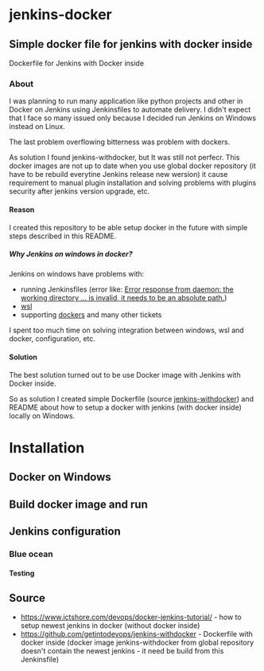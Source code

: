 # jenkins-docker
## Simple docker file for jenkins with docker inside
Dockerfile for Jenkins with Docker inside

### About
I was planning to run many application like python projects and other in Docker on Jenkins using Jenkinsfiles to automate delivery.
I didn't expect that I face so many issued only because I decided run Jenkins on Windows instead on Linux.

The last problem overflowing bitterness was problem with dockers.

As solution I found jenkins-withdocker, but It was still not perfecr.
This docker images are not up to date when you use global docker repository (it have to be rebuild everytine Jenkins release new wersion) it cause requirement to manual plugin installation and solving problems with plugins security after jenkins version upgrade, etc. 

#### Reason
I created this repository to be able setup docker in the future with simple steps described in this README.

##### Why Jenkins on windows in docker?
Jenkins on windows have problems with: 
- running Jenkinsfiles  (error like: [Error response from daemon: the working directory ... is invalid, it needs to be an absolute path.](https://stackoverflow.com/a/48390638/11318366))
- [wsl](https://docs.microsoft.com/en-us/windows/wsl/about) 
- supporting [dockers](https://issues.jenkins-ci.org/browse/JENKINS-50857) and many other tickets

I spent too much time on solving integration between windows, wsl and docker, configuration, etc. 

#### Solution
The best solution turned out to be use Docker image with Jenkins with Docker inside. 

So as solution I created simple Dockerfile (source [jenkins-withdocker](https://github.com/getintodevops/jenkins-withdocker/blob/master/Dockerfile)) and README about how to setup a docker with jenkins (with docker inside) locally on Windows.

# Installation
## Docker on Windows
## Build docker image and run
## Jenkins configuration
### Blue ocean
#### Testing

## Source
- https://www.ictshore.com/devops/docker-jenkins-tutorial/ - how to setup newest jenkins in docker (without docker inside)
- https://github.com/getintodevops/jenkins-withdocker - Dockerfile with docker inside (docker image jenkins-withdocker from global repository doesn't contain the newest jenkins - it need be build from this Jenkinsfile)
